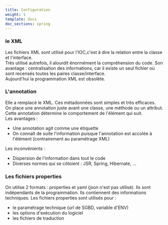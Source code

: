 ```yaml
---
title: Configuration
weight: 1
template: docs
doc_sections: spring
---
```


### le XML

Les fichiers XML sont utilisé pour l'IOC,c'est à dire la relation entre la classe et l'interface.  
Très utilisé autrefois, il alourdit énormément la compréhension du code.
Son avantage : centralisation des informations, car il existe un seul fichier où sont recensés toutes les paires classe/interface.  
Aujourd'hui la programmation XML est obsolète.

### L'annotation

Elle a remplacé le XML. Ces métadonnées sont simples et très efficaces.  
On place une annotation juste avant une classe, une méthode ou un attribut.
Cette annotation détermine le comportement de l'élément qui suit.  
Les avantages :

* Une annotation agit comme une étiquette
* On connaît de suite l'information puisque l'annotation est accolée à l'élément (contrairement au paramétrage XML)

Les inconvénients :

* Dispersion de l'information dans tout le code
* Diverses normes qui se côtoient : JSR, Spring, Hibernate, ...

### Les fichiers properties

On utilise 2 formats : properties et yaml (json n'est pas utilisé).
Ils sont indépendants de la programmation. Ils contiennent des informations techniques.
Les fichiers properties sont utilisés pour :

* le paramétrage technique (url de SGBD, variable d'ENV)
* les options d'exécution du logiciel
* les fichiers de traduction
